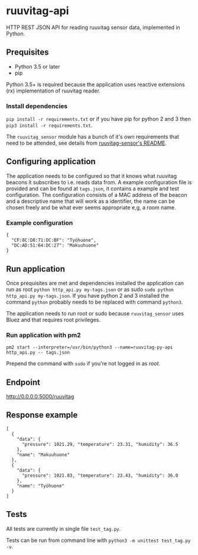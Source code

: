 # ruuvitag-api

HTTP REST JSON API for reading ruuvitag sensor data, implemented in Python.

## Prequisites

* Python 3.5 or later
* pip

Python 3.5+ is required because the application uses reactive extensions (rx) implementation of ruuvitag reader.

### Install dependencies

`pip install -r requirements.txt` or if you have pip for python 2 and 3 then `pip3 install -r requirements.txt`.

The `ruuvitag_sensor` module has a bunch of it's own requirements that need to be attended, see details from [ruuvitag-sensor's README](https://github.com/ttu/ruuvitag-sensor).

## Configuring application

The application needs to be configured so that it knows what ruuvitag beacons it subscribes to i.e. reads data from.
A example configuration file is provided and can be found at `tags.json`, it contains a example and test configuration. The configuration consists of a
MAC address of the beacon and a descriptive name that will work as a identifier, the name can be chosen freely and be what ever seems appropriate e,g, a room name.

### Example configuration

```
{
  "CF:8C:D8:71:DC:BF": "Työhuone",
  "DC:AD:51:64:DC:27": "Makuuhuone"
}
```

## Run application

Once prequisites are met and dependencies installed the application can run as root `python http_api.py my-tags.json` or as sudo `sudo python http_api.py my-tags.json`. If you have
python 2 and 3 installed the command `python` probably needs to be replaced with command `python3`.

The application needs to run root or sudo because `ruuvitag_sensor` uses Bluez and that requires root privileges.

### Run application with pm2

`pm2 start --interpreter=/usr/bin/python3 --name=ruuvitag-py-api http_api.py -- tags.json`

Prepend the command with `sudo` if you're not logged in as _root_.

## Endpoint

http://0.0.0.0:5000/ruuvitag

## Response example

```
[
  {
    "data": {
      "pressure": 1021.29, "temperature": 23.31, "humidity": 36.5
    },
    "name": "Makuuhuone"
  },
  {
    "data": {
      "pressure": 1021.83, "temperature": 23.43, "humidity": 36.0
    },
    "name": "Työhuone"
  }
]
```
## Tests

All tests are currently in single file `test_tag.py`.

Tests can be run from command line with `python3 -m unittest test_tag.py -v`.
